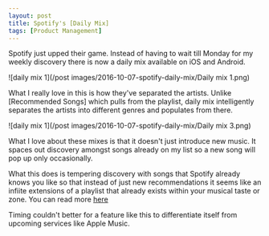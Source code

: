 ```yaml
---
layout: post
title: Spotify's [Daily Mix]
tags: [Product Management]
---
```


Spotify just upped their game. Instead of having to wait till Monday for my weekly discovery there is now a daily mix available on iOS and Android.

![daily mix 1](/post images/2016-10-07-spotify-daily-mix/Daily mix 1.png)


What I really love in this is how they've separated the artists. Unlike [Recommended Songs] which pulls from the playlist, daily mix intelligently separates the artists into different genres and populates from there.  


![daily mix 1](/post images/2016-10-07-spotify-daily-mix/Daily mix 3.png)

What I love about these mixes is that it doesn't just introduce new music. It spaces out discovery amongst songs already on my list so a new song will pop up only occasionally.

What this does is tempering discovery with songs that Spotify already knows you like so that instead of just new recommendations it seems like an infiite extensions of a playlist that already exists within your musical taste or zone. You can read more [here](https://www.fastcompany.com/3064114/spotify-just-made-the-shuffle-button-a-thousand-times-smarter)

Timing couldn't better for a feature like this to differentiate itself from upcoming services like Apple Music.   
